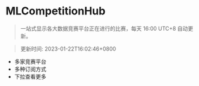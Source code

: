 # MLCompetitionHub

> 一站式显示各大数据竞赛平台正在进行的比赛，每天 16:00 UTC+8 自动更新。
  
> 更新时间: 2023-01-22T16:02:46+0800 

* 多家竞赛平台
* 多种订阅方式
* 下拉查看更多